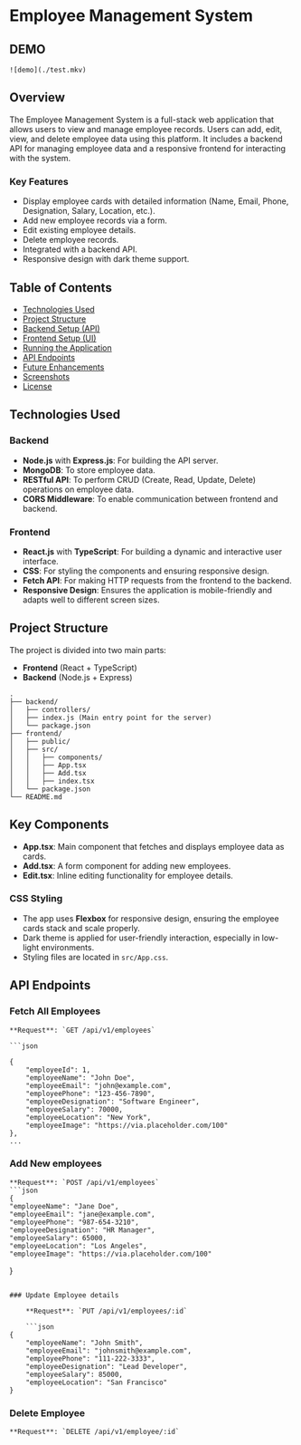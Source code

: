# Employee Management System

## DEMO

    ![demo](./test.mkv)


## Overview

The Employee Management System is a full-stack web application that allows users to view and manage employee records. Users can add, edit, view, and delete employee data using this platform. It includes a backend API for managing employee data and a responsive frontend for interacting with the system.

### Key Features

- Display employee cards with detailed information (Name, Email, Phone, Designation, Salary, Location, etc.).
- Add new employee records via a form.
- Edit existing employee details.
- Delete employee records.
- Integrated with a backend API.
- Responsive design with dark theme support.

## Table of Contents

- [Technologies Used](#technologies-used)
- [Project Structure](#project-structure)
- [Backend Setup (API)](#backend-setup-api)
- [Frontend Setup (UI)](#frontend-setup-ui)
- [Running the Application](#running-the-application)
- [API Endpoints](#api-endpoints)
- [Future Enhancements](#future-enhancements)
- [Screenshots](#screenshots)
- [License](#license)

## Technologies Used

### Backend

- **Node.js** with **Express.js**: For building the API server.
- **MongoDB**: To store employee data.
- **RESTful API**: To perform CRUD (Create, Read, Update, Delete) operations on employee data.
- **CORS Middleware**: To enable communication between frontend and backend.

### Frontend

- **React.js** with **TypeScript**: For building a dynamic and interactive user interface.
- **CSS**: For styling the components and ensuring responsive design.
- **Fetch API**: For making HTTP requests from the frontend to the backend.
- **Responsive Design**: Ensures the application is mobile-friendly and adapts well to different screen sizes.

## Project Structure

The project is divided into two main parts:

- **Frontend** (React + TypeScript)
- **Backend** (Node.js + Express)
```
.
├── backend/
│   ├── controllers/
│   ├── index.js (Main entry point for the server)
│   └── package.json
├── frontend/
│   ├── public/
│   ├── src/
│   │   ├── components/
│   │   ├── App.tsx
│   │   ├── Add.tsx
│   │   ├── index.tsx
│   └── package.json
└── README.md
```

## Key Components

- **App.tsx**: Main component that fetches and displays employee data as cards.
- **Add.tsx**: A form component for adding new employees.
- **Edit.tsx**: Inline editing functionality for employee details.

### CSS Styling

- The app uses **Flexbox** for responsive design, ensuring the employee cards stack and scale properly.
- Dark theme is applied for user-friendly interaction, especially in low-light environments.
- Styling files are located in `src/App.css`.

## API Endpoints

### Fetch All Employees

    **Request**: `GET /api/v1/employees`

    ```json

    {
        "employeeId": 1,
        "employeeName": "John Doe",
        "employeeEmail": "john@example.com",
        "employeePhone": "123-456-7890",
        "employeeDesignation": "Software Engineer",
        "employeeSalary": 70000,
        "employeeLocation": "New York",
        "employeeImage": "https://via.placeholder.com/100"
    },
    ...


### Add New employees

    **Request**: `POST /api/v1/employees`
    ```json
    {
    "employeeName": "Jane Doe",
    "employeeEmail": "jane@example.com",
    "employeePhone": "987-654-3210",
    "employeeDesignation": "HR Manager",
    "employeeSalary": 65000,
    "employeeLocation": "Los Angeles",
    "employeeImage": "https://via.placeholder.com/100"
}
```

### Update Employee details
    
    **Request**: `PUT /api/v1/employees/:id`

    ```json
{
    "employeeName": "John Smith",
    "employeeEmail": "johnsmith@example.com",
    "employeePhone": "111-222-3333",
    "employeeDesignation": "Lead Developer",
    "employeeSalary": 85000,
    "employeeLocation": "San Francisco"
}
```


### Delete Employee

    **Request**: `DELETE /api/v1/employee/:id`

